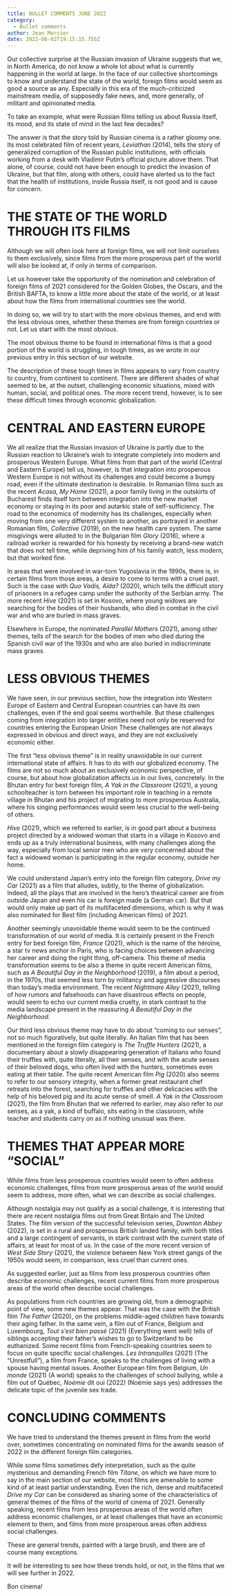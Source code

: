 ```yaml
---
title: BULLET COMMENTS JUNE 2022
category:
  - Bullet comments
author: Jean Mercier
date: 2022-06-02T19:15:15.755Z
---
```

Our collective surprise at the Russian invasion of Ukraine suggests that we, in North America, do not know a whole lot about what is currently happening in the world at large. 
In the face of our collective shortcomings to know and understand  the state of the world, foreign films would seem as good a source as any. Especially in this era of the much-criticized mainstream media, of supposedly fake news, and, more generally, of militant and opinionated media.

To take an example, what were Russian films telling us about Russia itself, its mood, and its state of mind in the last few decades?

The answer is that the story told by Russian cinema is a rather gloomy one. Its most celebrated film of recent years, *Leviathan* (2014), tells the story of generalized corruption of the Russian public institutions, with officials working from a desk with Vladimir Putin’s official picture above them. That alone, of course, could not have been enough to predict the invasion of Ukraine, but that film, along with others, could have alerted us to the fact that the health of institutions, inside Russia itself, is not good and is cause for concern.  

# THE STATE OF THE WORLD THROUGH ITS FILMS

Although we will often look here at foreign films, we will not limit ourselves to them exclusively, since films from the more prosperous part of the world will also be looked at, if only in terms of comparison.

Let us however take the opportunity of the nomination and celebration of foreign films of 2021 considered for the Golden Globes, the Oscars, and the British BAFTA, to know a little more about the state of the world, or at least about how the films from international countries see the world.

In doing so, we will try to start with the more obvious themes, and end with the less obvious ones, whether these themes are from foreign countries or not.
Let us start with the most obvious.

The most obvious theme to be found in international films is that a good portion of the world is struggling, in tough times, as we wrote in our previous entry in this section of our website.

The description of these tough times in films appears to vary from country to country, from continent to continent. There are different shades of what seemed to be, at the outset, challenging economic situations, mixed with human, social, and political ones. The more recent trend, however, is to see these difficult times through economic globalization.

# CENTRAL AND EASTERN EUROPE

We all realize that the Russian invasion of Ukraine is partly due to the Russian reaction to Ukraine’s wish to integrate completely into modern and prosperous Western Europe. 
What films from that part of the world (Central and Eastern Europe) tell us, however, is that integration into prosperous Western Europe is not without its challenges and could become a bumpy road, even if the ultimate destination is desirable. In Romanian films such as the recent *Acasa, My Home* (2021), a poor family living in the outskirts of Bucharest finds itself torn between integration into the new market economy or staying in its poor and autarkic state of self-sufficiency. The road to the economics of modernity has its challenges, especially when moving from one very different system to another, as portrayed in another Romanian film, *Collective* (2019), on the new health care system. The same misgivings were alluded to in the Bulgarian film *Glory* (2016), where a railroad worker is rewarded for his honesty by receiving a brand-new watch that does not tell time, while depriving him of his family watch, less modern, but that worked fine.

In areas that were involved in war-torn Yugoslavia in the 1990s, there is, in certain films from those areas, a desire to come to terms with a cruel past. Such is the case with *Quo Vadis, Aïda?* (2020), which tells the difficult story of prisoners in a refugee camp under the authority of the Serbian army. The more recent *Hive* (2021) is set in Kosovo, where young widows are searching for the bodies of their husbands, who died in combat in the civil war and who are buried in mass graves.

 Elsewhere in Europe, the nominated *Parallel Mothers* (2021), among other themes, tells of the search for the bodies of men who died during the Spanish civil war of the 1930s and who are also buried in indiscriminate mass graves

# LESS OBVIOUS THEMES

We have seen, in our previous section, how the integration into Western Europe of Eastern and Central European countries can have its own challenges, even if the end goal seems worthwhile. But these challenges coming from integration into larger entities need not only be reserved for countries entering the European Union
These challenges are not always expressed in obvious and direct ways, and they are not exclusively economic either.

The first “less obvious theme” is in reality unavoidable in our current international state of affairs. It has to do with our globalized economy. The films are not so much about an exclusively economic perspective, of course, but about how globalization affects us in our lives, concretely. In the Bhutan entry for best foreign film, *A Yak in the Classroom* (2021), a young schoolteacher is torn between his important role in teaching in a remote village in Bhutan and his project of migrating to more prosperous Australia, where his singing performances would seem less crucial to the well-being of others.

*Hive* (2021), which we referred to earlier, is in good part about a business project directed by a widowed woman that starts in a village in Kosovo and ends up as a truly international business, with many challenges along the way, especially from local senior men who are very concerned about the fact a widowed woman is participating in the regular economy, outside her home.

We could understand Japan’s entry into the foreign film category, *Drive my Car* (2021) as a film that alludes, subtly, to the theme of globalization. Indeed, all the plays that are involved in the hero’s theatrical career are from outside Japan and even his car is foreign made (a German car). But that would only make up part of its multifaceted dimensions, which is why it was also nominated for Best film (including American films) of 2021.

Another seemingly unavoidable theme would seem to be the continued transformation of our world of media. It is certainly present in the French entry for best foreign film, *France* (2021), which is the name of the héroïne, a star tv news anchor in Paris, who is facing choices between advancing her career and doing the right thing, off-camera. This theme of media transformation seems to be also a theme in quite recent American films, such as *A Beautiful Day in the Neighborhood* (2019), a film about a period, in the 1970s, that seemed less torn by militancy and aggressive discourses than today’s media environment. The recent *Nightmare Alley* (2021), telling of how rumors and falsehoods can have disastrous effects on people, would seem to echo our current media cruelty, in stark contrast to the media landscape present in the reassuring *A Beautiful Day in the Neighborhood*.

Our third less obvious theme may have to do about “coming to our senses”, not so much figuratively, but quite literally. An Italian film that has been mentioned in the foreign film category is *The Truffle Hunters* (2021), a documentary about a slowly disappearing generation of Italians who found their truffles with, quite literally, all their senses, and with the acute senses of their beloved dogs, who often lived with the hunters, sometimes even eating at their table. The quite recent American film *Pig* (2020) also seems to refer to our sensory integrity, when a former great restaurant chef retreats into the forest, searching for truffles and other delicacies with the help of his beloved pig and its acute sense of smell.  *A Yak in the Classroom* (2021), the film from Bhutan that we referred to earlier, may also refer to our senses, as a yak, a kind of buffalo, sits eating in the classroom, while teacher and students carry on as if nothing unusual was there. 

# THEMES THAT APPEAR MORE “SOCIAL”

While films from less prosperous countries would seem to often address economic challenges, films from more prosperous areas of the world would seem to address, more often, what we can describe as social challenges.

Although nostalgia may not qualify as a social challenge, it is interesting that there are recent nostalgia films out from Great Britain and The United States. The film version of the successful television series, *Downton Abbey* (2022), is set in a rural and prosperous British landed family, with both titles and a large contingent of servants, in stark contrast with the current state of affairs, at least for most of us. In the case of the more recent version of *West Side Story* (2021), the violence between New York street gangs of the 1950s would seem, in comparison, less cruel than current ones.

As suggested earlier, just as films from less prosperous countries often describe economic challenges, recent current films from more prosperous areas of the world often describe social challenges.

As populations from rich countries are growing old, from a demographic point of view, some new themes appear. That was the case with the British film *The Father* (2020), on the problems middle-aged children have towards their aging father. In the same vein, a film out of France, Belgium and Luxembourg, *Tout s’est bien passé* (2021) (Everything went well) tells of siblings accepting their father’s wishes to go to Switzerland to be euthanized. 
Some recent films from French-speaking countries seem to focus on quite specific social challenges. *Les Intranquilles* (2021) (The “Unrestfull”), a film from France, speaks to the challenges of living with a spouse having mental issues. Another European film from Belgium, *Un monde* (2021) (A world) speaks to the challenges of school bullying, while a film out of Québec, *Noémie* dit oui (2022) (Noémie says yes) addresses the delicate topic of the juvenile sex trade.

# CONCLUDING COMMENTS

We have tried to understand the themes present in films from the world over, sometimes concentrating on nominated films for the awards season of 2022 in the different foreign film categories.

While some films sometimes defy interpretation, such as the quite mysterious and demanding French film *Titane*, on which we have more to say in the main section of our website, most films are amenable to some kind of at least partial understanding. Even the rich, dense and multifaceted *Drive my Car* can be considered as sharing some of the characteristics of general themes of the films of the world of cinema of 2021.
Generally speaking, recent films from less prosperous areas of the world often address economic challenges, or at least challenges that have an economic element to them, and films from more prosperous areas often address social challenges.

These are general trends, painted with a large brush, and there are of course many exceptions.

It will be interesting to see how these trends hold, or not, in the films that we will see further in 2022.

Bon cinema!